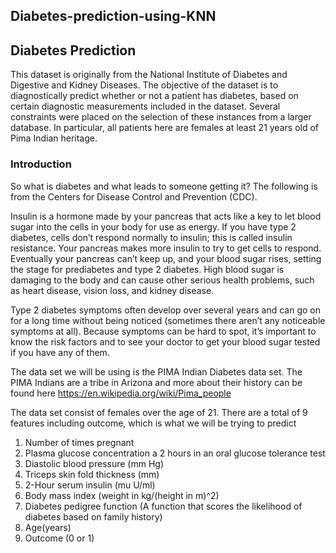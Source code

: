 ## Diabetes-prediction-using-KNN
## Diabetes Prediction


This dataset is originally from the National Institute of Diabetes and Digestive and Kidney Diseases. The objective of the dataset is to diagnostically predict whether or not a patient has diabetes, based on certain diagnostic measurements included in the dataset. Several constraints were placed on the selection of these instances from a larger database. In particular, all patients here are females at least 21 years old of Pima Indian heritage.

### Introduction

So what is diabetes and what leads to someone getting it? The following is from the Centers for Disease Control and Prevention (CDC).  

Insulin is a hormone made by your pancreas that acts like a key to let blood sugar into the cells in your body for use as energy. If you have type 2 diabetes, cells don’t respond normally to insulin; this is called insulin resistance. Your pancreas makes more insulin to try to get cells to respond. Eventually your pancreas can’t keep up, and your blood sugar rises, setting the stage for prediabetes and type 2 diabetes. High blood sugar is damaging to the body and can cause other serious health problems, such as heart disease, vision loss, and kidney disease.

Type 2 diabetes symptoms often develop over several years and can go on for a long time without being noticed (sometimes there aren’t any noticeable symptoms at all). Because symptoms can be hard to spot, it’s important to know the risk factors and to see your doctor to get your blood sugar tested if you have any of them.

The data set we will be using is the PIMA Indian Diabetes data set. The PIMA Indians are a tribe in Arizona and more about their history can be found here https://en.wikipedia.org/wiki/Pima_people

The data set consist of females over the age of 21. There are a total of 9 features including outcome, which is what we will be trying to predict

1. Number of times pregnant
2. Plasma glucose concentration a 2 hours in an oral glucose tolerance test
3. Diastolic blood pressure (mm Hg)
4. Triceps skin fold thickness (mm)
5. 2-Hour serum insulin (mu U/ml)
6. Body mass index (weight in kg/(height in m)^2)
7. Diabetes pedigree function (A function that scores the likelihood of diabetes based on family history)
8. Age(years)
9. Outcome (0 or 1)
